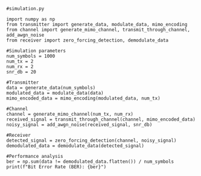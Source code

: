     #simulation.py

    import numpy as np
    from transmitter import generate_data, modulate_data, mimo_encoding
    from channel import generate_mimo_channel, transmit_through_channel, add_awgn_noise
    from receiver import zero_forcing_detection, demodulate_data

    #Simulation parameters
    num_symbols = 1000
    num_tx = 2
    num_rx = 2
    snr_db = 20

    #Transmitter
    data = generate_data(num_symbols)
    modulated_data = modulate_data(data)
    mimo_encoded_data = mimo_encoding(modulated_data, num_tx)

    #Channel
    channel = generate_mimo_channel(num_tx, num_rx)
    received_signal = transmit_through_channel(channel, mimo_encoded_data)
    noisy_signal = add_awgn_noise(received_signal, snr_db)

    #Receiver
    detected_signal = zero_forcing_detection(channel, noisy_signal)
    demodulated_data = demodulate_data(detected_signal)

    #Performance analysis
    ber = np.sum(data != demodulated_data.flatten()) / num_symbols
    print(f"Bit Error Rate (BER): {ber}")

